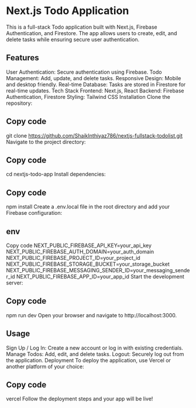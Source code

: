 # Next.js Todo Application
This is a full-stack Todo application built with Next.js, Firebase Authentication, and Firestore. The app allows users to create, edit, and delete tasks while ensuring secure user authentication.

## Features
User Authentication: Secure authentication using Firebase.
Todo Management: Add, update, and delete tasks.
Responsive Design: Mobile and desktop friendly.
Real-time Database: Tasks are stored in Firestore for real-time updates.
Tech Stack
Frontend: Next.js, React
Backend: Firebase Authentication, Firestore
Styling: Tailwind CSS
Installation
Clone the repository:

 
## Copy code
git clone https://github.com/ShaikInthiyaz786/nextjs-fullstack-todolist.git
Navigate to the project directory:

 
## Copy code
cd nextjs-todo-app
Install dependencies:

 
## Copy code
npm install
Create a .env.local file in the root directory and add your Firebase configuration:

## env
Copy code
NEXT_PUBLIC_FIREBASE_API_KEY=your_api_key
NEXT_PUBLIC_FIREBASE_AUTH_DOMAIN=your_auth_domain
NEXT_PUBLIC_FIREBASE_PROJECT_ID=your_project_id
NEXT_PUBLIC_FIREBASE_STORAGE_BUCKET=your_storage_bucket
NEXT_PUBLIC_FIREBASE_MESSAGING_SENDER_ID=your_messaging_sender_id
NEXT_PUBLIC_FIREBASE_APP_ID=your_app_id
Start the development server:

 
## Copy code
npm run dev
Open your browser and navigate to http://localhost:3000.

## Usage
Sign Up / Log In: Create a new account or log in with existing credentials.
Manage Todos: Add, edit, and delete tasks.
Logout: Securely log out from the application.
Deployment
To deploy the application, use Vercel or another platform of your choice:

 
## Copy code
vercel
Follow the deployment steps and your app will be live!